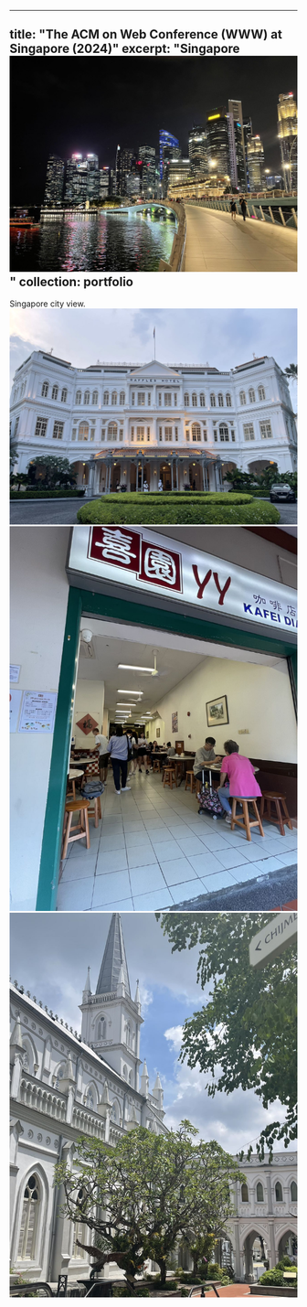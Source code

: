 ---
title: "The ACM on Web Conference (WWW) at Singapore (2024)"
excerpt: "Singapore <br/><img src='/images/www-singapore/2.jpg'>"
collection: portfolio
------
Singapore city view.
<br/><img src='/images/www-singapore/3.jpg'>
<br/><img src='/images/www-singapore/4.jpg'>
<br/><img src='/images/www-singapore/5.jpg'>

